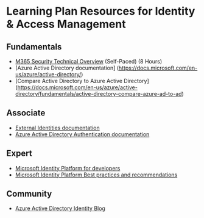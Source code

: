 # Learning Plan Resources for Identity & Access Management

## Fundamentals

* [M365 Security Technical Overview](https://www.microsoft.com/microsoft-365/partners/tech-hub/security) (Self-Paced) (8 Hours)
* [Azure Active Directory documentation] (https://docs.microsoft.com/en-us/azure/active-directory/)
* [Compare Active Directory to Azure Active Directory] (https://docs.microsoft.com/en-us/azure/active-directory/fundamentals/active-directory-compare-azure-ad-to-ad)

## Associate
* [External Identities documentation](https://docs.microsoft.com/en-us/azure/active-directory/external-identities/)
* [Azure Active Directory Authentication documentation](https://docs.microsoft.com/en-us/azure/active-directory/authentication/)

## Expert
* [Microsoft Identity Platform for developers](https://docs.microsoft.com/en-us/azure/active-directory/develop/)
* [Microsoft Identity Platform Best practices and recommendations](https://docs.microsoft.com/en-us/azure/active-directory/develop/identity-platform-integration-checklist)

## Community
* [Azure Active Directory Identity Blog](https://techcommunity.microsoft.com/t5/azure-active-directory-identity/bg-p/Identity)

